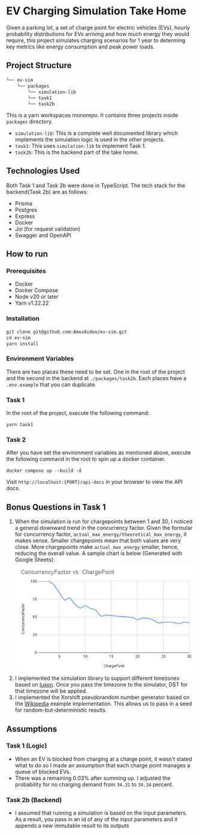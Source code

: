 # EV Charging Simulation Take Home

Given a parking lot, a set of charge point for electric vehicles (EVs), hourly probability distributions for EVs arriving and how much energy they would require, this project simulates charging scenarios for 1 year to determing key metrics like energy consumption and peak power loads.

## Project Structure

```
└── ev-sim
    └── packages
        └── simulation-lib
        └── task1
        └── task2b
```
This is a yarn workspaces monorepo. It contains three projects inside `packages` directory.
- `simulation-lib`: This is a complete well documented library which implements the simulation logic is used in the other projects.
- `task1`: This uses `simulation-lib` to implement Task 1.
- `task2b`: This is the backend part of the take home.

## Technologies Used

Both Task 1 and Task 2b were done in TypeScript. The tech stack for the backend(Task 2b) are as follows:
- Prisma
- Postgres
- Express
- Docker
- Joi (for request validation)
- Swagger and OpenAPI

## How to run

### Prerequisites
- Docker
- Docker Compose
- Node v20 or later
- Yarn v1.22.22

### Installation
```
git clone git@github.com:AmosAidoo/ev-sim.git
cd ev-sim
yarn install
```

### Environment Variables
There are two places these need to be set. One in the root of the project and the second in the backend at `./packages/task2b`. Each places have a `.env.example` that you can duplicate.

### Task 1
In the root of the project, execute the following command:
```
yarn task1
```

### Task 2
After you have set the environment variables as mentioned above, execute the following command in the root to spin up a docker container.
```
docker compose up --build -d
```

Visit `http://localhost:{PORT}/api-docs` in your browser to view the API docs.

## Bonus Questions in Task 1

1. When the simulation is run for chargepoints between 1 and 30, I noticed a general downward trend in the concurrency factor. Given the formular for concurrency factor, `actual_max_energy/theoretical_max_energy`, it makes sense. Smaller chargepoints mean that both values are very close. More chargepoints make `actual_max_energy` smaller, hence, reducing the overall value. A sample chart is below (Generated with Google Sheets):
![Charge Points vs Concurrency Factor](/bonus1.png "Charge Points vs Concurrency Factor")
2. I implemented the simulation library to support different timezones based on [luxon](https://moment.github.io/luxon/#/). Once you pass the timezone to the simulator, DST for that timezone will be applied.
3. I implemented the Xorshift pseudorandom number generator based on the [Wikipedia](https://en.m.wikipedia.org/wiki/Xorshift) example implementation. This allows us to pass in a seed for random-but-deterministic results.

## Assumptions

### Task 1 (Logic)
- When an EV is blocked from charging at a charge point, it wasn't stated what to do so I made an assumption that each charge point manages a queue of blocked EVs.
- There was a remaining 0.03% after summing up. I adjusted the probability for no charging demand from `34.31` to `34.34` percent.

### Task 2b (Backend)
- I assumed that running a simulation is based on the input parameters. As a result, you pass in an id of any of the input parameters and it appends a new immutable result to its outputs



